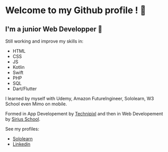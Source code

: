 # Welcome to my Github profile ! :panda_face:

<!--
**FeryLuc/FeryLuc** is a ✨ _special_ ✨ repository because its `README.md` (this file) appears on your GitHub profile.

Here are some ideas to get you started:

- 🔭 I’m currently working on ...
- 🌱 I’m currently learning ...
- 👯 I’m looking to collaborate on ...
- 🤔 I’m looking for help with ...
- 💬 Ask me about ...
- 📫 How to reach me: ...
- 😄 Pronouns: ...
- ⚡ Fun fact: ...
-->
## I'm a junior Web Developper :baby:

Still working and improve my skills in:

* HTML
* CSS
* JS
* Kotlin
* Swift
* PHP
* SQL
* Dart/Flutter

I learned by myself with Udemy, Amazon FutureIngineer, Sololearn, W3 School even Mimo on mobile.

Formed in App Developement by [Technipixl](https://github.com/technipixl) and then in Web Developement by [Sirius School](https://github.com/sirius-school).

See my profiles:

* [Sololearn](https://www.sololearn.com/profile/27474918)
* [Linkedin](https://www.linkedin.com/in/luc-fery/)

